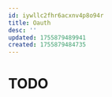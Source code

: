 ```yaml
---
id: iywllc2fhr6acxnv4p8o94r
title: Oauth
desc: ''
updated: 1755879489941
created: 1755879484735
---
```


# TODO
